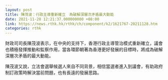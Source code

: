 ```yaml
---
layout: post
title: 陳茂波：行政主導重新確立　為破解深層次矛盾最大動能
date: 2021-11-28 12:21:37.000000000 +08:00
link: https://news.rthk.hk/rthk/ch/component/k2/1621767-20211128.htm
categories: rthk
---
```


財政司司長陳茂波表示，在中央的支持下，香港行政主導管治模式重新確立，議會也積極發揮推動和監察作用，當各環節朝著為香港更好發展的目標時，將成為破解深層次矛盾的最大動能。

陳茂波又說，立法會選舉候選人來自不同背景，相信當選者進入到議會，有助政府制訂政策時解決當前問題，也有長遠的發展思路。
